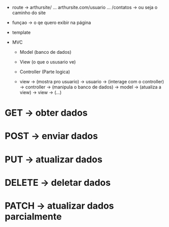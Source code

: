 - route -> arthursite/ ... arthursite.com/usuario ... /contatos -> ou seja o caminho do site
- funçao -> o qe quero exibir na página
- template


- MVC
    - Model (banco de dados)
    - View (o que o ususario ve)
    - Controller (Parte logica)

    - view -> (mostra pro usuario) -> usuario -> (interage com o controller) -> controller -> (manipula o banco de dados) -> model -> (atualiza a view) -> view -> (...)
    
# GET -> obter dados
# POST -> enviar dados
# PUT -> atualizar dados
# DELETE -> deletar dados
# PATCH -> atualizar dados parcialmente
